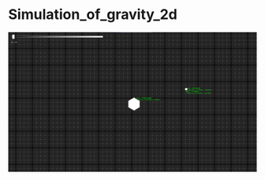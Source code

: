 # Simulation_of_gravity_2d

![image](https://github.com/GrzegorzGurdak/Simulation_of_gravity_2d/blob/master/preview_image.png)
